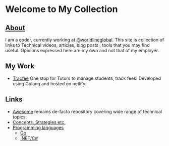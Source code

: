 # Welcome to My Collection

## [About](https://in.linkedin.com/in/sachinsunkle)
I am a coder, currently working at [@worldlineglobal](https://twitter.com/WorldlineGlobal).  This site is collection of links to Technical videos, articles, blog posts , tools that you may find useful. Opinions expressed here are my own and not that of my employer.

## My Work 
- [Tracfee](https://tracfee.com) One stop for Tutors to manage students, track fees. Developed using Golang and hosted on netlify.

## Links 
- [Awesome](http://awesome.re/) remains de-facto repository covering wide range of technical topics.
- [Concepts, Strategies etc.](programming/programming.md)
- [Programming languages](programming-languages/programming-languages.md)
  - [Go](programming-languages/go/go.md)
  - [.NET/C#](programming-languages/dotnet/dotnet.md)